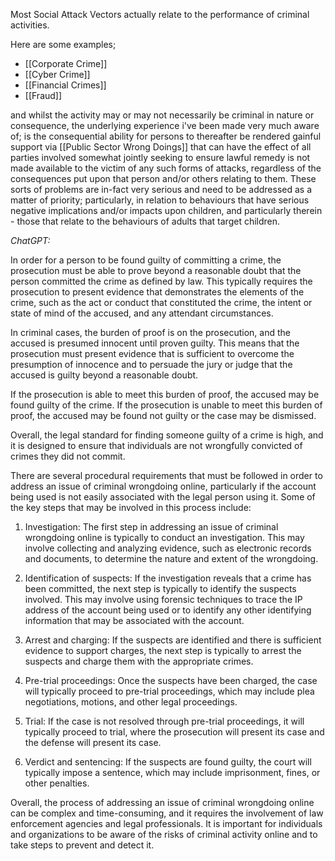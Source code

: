Most Social Attack Vectors actually relate to the performance of criminal activities.  

Here are some examples;
- [[Corporate Crime]]
- [[Cyber Crime]]
- [[Financial Crimes]]
- [[Fraud]]

and whilst the activity may or may not necessarily be criminal in nature or consequence, the underlying experience i've been made very much aware of; is the consequential ability for persons to thereafter be rendered gainful support via [[Public Sector Wrong Doings]] that can have the effect of all parties involved somewhat jointly seeking to ensure lawful remedy is not made available to the victim of any such forms of attacks, regardless of the consequences put upon that person and/or others relating to them.  These sorts of problems are in-fact very serious and need to be addressed as a matter of priority; particularly, in relation to behaviours that have serious negative implications and/or impacts upon children, and particularly therein - those that relate to the behaviours of adults that target children.


*ChatGPT:*

In order for a person to be found guilty of committing a crime, the prosecution must be able to prove beyond a reasonable doubt that the person committed the crime as defined by law. This typically requires the prosecution to present evidence that demonstrates the elements of the crime, such as the act or conduct that constituted the crime, the intent or state of mind of the accused, and any attendant circumstances.

In criminal cases, the burden of proof is on the prosecution, and the accused is presumed innocent until proven guilty. This means that the prosecution must present evidence that is sufficient to overcome the presumption of innocence and to persuade the jury or judge that the accused is guilty beyond a reasonable doubt.

If the prosecution is able to meet this burden of proof, the accused may be found guilty of the crime. If the prosecution is unable to meet this burden of proof, the accused may be found not guilty or the case may be dismissed.

Overall, the legal standard for finding someone guilty of a crime is high, and it is designed to ensure that individuals are not wrongfully convicted of crimes they did not commit.

There are several procedural requirements that must be followed in order to address an issue of criminal wrongdoing online, particularly if the account being used is not easily associated with the legal person using it. Some of the key steps that may be involved in this process include:

1.  Investigation: The first step in addressing an issue of criminal wrongdoing online is typically to conduct an investigation. This may involve collecting and analyzing evidence, such as electronic records and documents, to determine the nature and extent of the wrongdoing.
    
2.  Identification of suspects: If the investigation reveals that a crime has been committed, the next step is typically to identify the suspects involved. This may involve using forensic techniques to trace the IP address of the account being used or to identify any other identifying information that may be associated with the account.
    
3.  Arrest and charging: If the suspects are identified and there is sufficient evidence to support charges, the next step is typically to arrest the suspects and charge them with the appropriate crimes.
    
4.  Pre-trial proceedings: Once the suspects have been charged, the case will typically proceed to pre-trial proceedings, which may include plea negotiations, motions, and other legal proceedings.
    
5.  Trial: If the case is not resolved through pre-trial proceedings, it will typically proceed to trial, where the prosecution will present its case and the defense will present its case.
    
6.  Verdict and sentencing: If the suspects are found guilty, the court will typically impose a sentence, which may include imprisonment, fines, or other penalties.
    

Overall, the process of addressing an issue of criminal wrongdoing online can be complex and time-consuming, and it requires the involvement of law enforcement agencies and legal professionals. It is important for individuals and organizations to be aware of the risks of criminal activity online and to take steps to prevent and detect it.